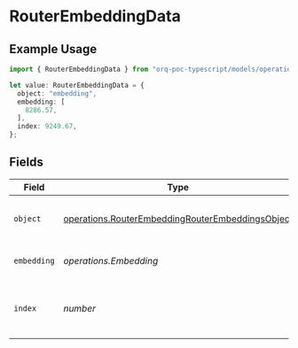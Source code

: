 # RouterEmbeddingData

## Example Usage

```typescript
import { RouterEmbeddingData } from "orq-poc-typescript/models/operations";

let value: RouterEmbeddingData = {
  object: "embedding",
  embedding: [
    8286.57,
  ],
  index: 9249.67,
};
```

## Fields

| Field                                                                                                                | Type                                                                                                                 | Required                                                                                                             | Description                                                                                                          |
| -------------------------------------------------------------------------------------------------------------------- | -------------------------------------------------------------------------------------------------------------------- | -------------------------------------------------------------------------------------------------------------------- | -------------------------------------------------------------------------------------------------------------------- |
| `object`                                                                                                             | [operations.RouterEmbeddingRouterEmbeddingsObject](../../models/operations/routerembeddingrouterembeddingsobject.md) | :heavy_check_mark:                                                                                                   | The object type, which is always "embedding".                                                                        |
| `embedding`                                                                                                          | *operations.Embedding*                                                                                               | :heavy_check_mark:                                                                                                   | The embedding result.                                                                                                |
| `index`                                                                                                              | *number*                                                                                                             | :heavy_check_mark:                                                                                                   | The index of the embedding in the list of embeddings.                                                                |